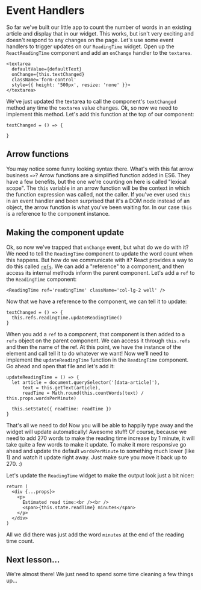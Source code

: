 # Event Handlers

So far we've built our little app to count the number of words in an existing
article and display that in our widget. This works, but isn't very exciting
and doesn't respond to any changes on the page. Let's use some event handlers
to trigger updates on our `ReadingTime` widget. Open up the `ReactReadingTime`
component and add an `onChange` handler to the `textarea`.
```es6
<textarea
  defaultValue={defaultText}
  onChange={this.textChanged}
  className='form-control'
  style={{ height: '500px', resize: 'none' }}>
</textarea>
```

We've just updated the textarea to call the component's `textChanged` method any time the
`textarea` value changes. Ok, so now we need to implement this method. Let's
add this function at the top of our component:
```es6
textChanged = () => {

}
```

## Arrow functions

You may notice some funny looking syntax there. What's with this fat arrow
business `=>`? Arrow functions are a simplified function added in ES6. They have a
few benefits, but the one we're counting on here is called "lexical scope". The `this`
variable in an arrow function will be the context in which the function expression was called,
not the caller. If you've ever used `this` in an event handler
and been surprised that it's a DOM node instead of an object, the arrow function
is what you've been waiting for. In our case `this` is a reference to the component instance.

## Making the component update

Ok, so now we've trapped that `onChange` event, but what do we do with it? We
need to tell the `ReadingTime` component to update the word count when this
happens. But how do we communicate with it? React provides a way to do this
called [`refs`](https://facebook.github.io/react/docs/more-about-refs.html).
We can add a "reference" to a component, and then access its internal
methods inform the parent component. Let's add a `ref` to the `ReadingTime` component:
```es6
<ReadingTime ref='readingTime' className='col-lg-2 well' />
```

Now that we have a reference to the component, we can tell it to update:
```es6
textChanged = () => {
  this.refs.readingTime.updateReadingTime()
}
```

When you add a `ref` to a component, that component is then added to a `refs`
object on the parent component. We can access it through `this.refs` and
then the name of the ref. At this point, we have the instance of the element
and call tell it to do whatever we want! Now we'll need to implement the
`updateReadingTime` function in the `ReadingTime` component. Go ahead and open
that file and let's add it:
```es6
updateReadingTime = () => {
  let article = document.querySelector('[data-article]'),
      text = this.getText(article),
      readTime = Math.round(this.countWords(text) / this.props.wordsPerMinute)

  this.setState({ readTime: readTime })
}
```

That's all we need to do! Now you will be able to happily type away and the widget
will update automatically! Awesome stuff! Of course, because we need to add
270 words to make the reading time increase by 1 minute, it will take quite
a few words to make it update. To make it more responsive go ahead and update
the default `wordsPerMinute` to something much lower (like 1) and watch it
update right away. Just make sure you move it back up to 270. :)

Let's update the `ReadingTime` widget to make the output look just a bit nicer:
```es6
return (
  <div {...props}>
    <p>
      Estimated read time:<br /><br />
      <span>{this.state.readTime} minutes</span>
    </p>
  </div>
)
```

All we did there was just add the word `minutes` at the end of the reading time
count.

## Next lesson...

We're almost there! We just need to spend some time cleaning a few things up...
